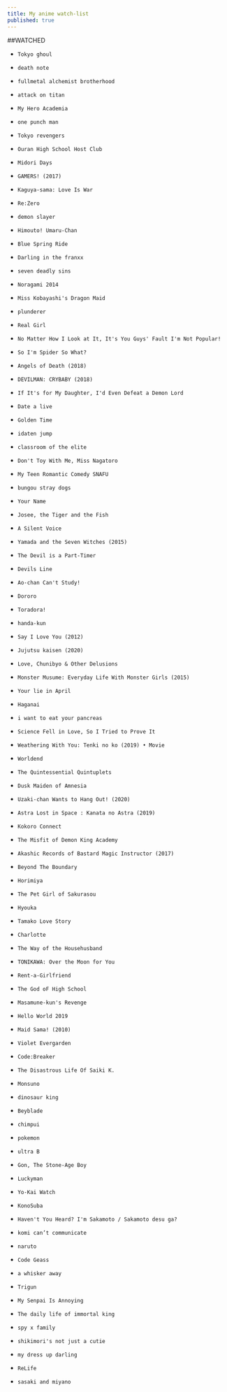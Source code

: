 ```yaml
---
title: My anime watch-list
published: true
---
```

##WATCHED
-     Tokyo ghoul
-     death note
-     fullmetal alchemist brotherhood 
-     attack on titan
-     My Hero Academia
-     one punch man
-     Tokyo revengers
-     Ouran High School Host Club
-     Midori Days
-     GAMERS! (2017)
-     Kaguya-sama: Love Is War
-     Re:Zero
-     demon slayer
-     Himouto! Umaru-Chan
-     Blue Spring Ride
-     Darling in the franxx
-     seven deadly sins
-     Noragami 2014
-     Miss Kobayashi's Dragon Maid
-     plunderer
-     Real Girl
-     No Matter How I Look at It, It's You Guys' Fault I'm Not Popular!
-     So I'm Spider So What?
-     Angels of Death (2018)
-     DEVILMAN: CRYBABY (2018)
-     If It's for My Daughter, I'd Even Defeat a Demon Lord
-     Date a live 
-     Golden Time
-     idaten jump
-     classroom of the elite
-     Don't Toy With Me, Miss Nagatoro
-     My Teen Romantic Comedy SNAFU
-     bungou stray dogs
-     Your Name
-     Josee, the Tiger and the Fish
-     A Silent Voice
-     Yamada and the Seven Witches (2015)
-     The Devil is a Part-Timer
-     Devils Line
-     Ao-chan Can't Study!
-     Dororo
-     Toradora!
-     handa-kun
-     Say I Love You (2012)
-     Jujutsu kaisen (2020)
-     Love, Chunibyo & Other Delusions
-     Monster Musume: Everyday Life With Monster Girls (2015)
-     Your lie in April
-     Haganai
-     i want to eat your pancreas
-     Science Fell in Love, So I Tried to Prove It
-     Weathering With You: Tenki no ko (2019) • Movie
-     Worldend
-     The Quintessential Quintuplets 
-     Dusk Maiden of Amnesia
-     Uzaki-chan Wants to Hang Out! (2020)
-     Astra Lost in Space : Kanata no Astra (2019)
-     Kokoro Connect
-     The Misfit of Demon King Academy
-     Akashic Records of Bastard Magic Instructor (2017)
-     Beyond The Boundary
-     Horimiya
-     The Pet Girl of Sakurasou
-     Hyouka
-     Tamako Love Story
-     Charlotte 
-     The Way of the Househusband
-     TONIKAWA: Over the Moon for You
-     Rent-a-Girlfriend 
-     The God oF High School
-     Masamune-kun's Revenge
-     Hello World 2019
-     Maid Sama! (2010)
-     Violet Evergarden
-     Code:Breaker
-     The Disastrous Life Of Saiki K.
-     Monsuno
-     dinosaur king
-     Beyblade
-     chimpui
-     pokemon
-     ultra B
-     Gon, The Stone-Age Boy
-     Luckyman
-     Yo-Kai Watch
-     KonoSuba
-     Haven't You Heard? I'm Sakamoto / Sakamoto desu ga?
-     komi can’t communicate 
-     naruto
-     Code Geass
-     a whisker away
-     Trigun
-     My Senpai Is Annoying
-     The daily life of immortal king
-     spy x family
-     shikimori's not just a cutie
-     my dress up darling 
-     ReLife
-     sasaki and miyano